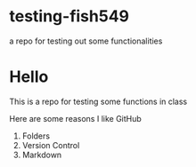 # testing-fish549
a repo for testing out some functionalities 

# Hello

This is a repo for testing some functions in  class

Here are some reasons I like GitHub
1. Folders
2. Version Control
3. Markdown
